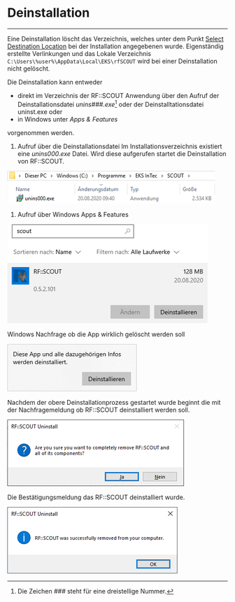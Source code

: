 <p hidden>
Stand: 2020.08.24
Autor: D. Meißner (EKS-InTec)
Co-Autor: R. Driesang (EKS-InTec)
Übersetzung:
Dokumentenversion: 1.0
Anwendungsversion: 0.5.2.101
Anmerkungen:
</p>

# Deinstallation
---
Eine Deinstallation löscht das Verzeichnis, welches unter dem Punkt [Select Destination Location](../appendix/installation.md#select-destination-location) bei der Installation angegebenen wurde.
Eigenständig erstellte Verlinkungen und das Lokale Verzeichnis ```C:\Users\%user%\AppData\Local\EKS\rfSCOUT``` wird bei einer Deinstallation nicht gelöscht.

Die Deinstallation kann entweder

- direkt im Verzeichnis der RF::SCOUT Anwendung über den Aufruf der Deinstallationsdatei _unins###.exe_[^2] oder der Deinstalltationsdatei uninst.exe oder
- in Windows unter _Apps & Features_

vorgenommen werden.
[^2]: Die Zeichen _###_ steht für eine dreistellige Nummer.

1. Aufruf über die Deinstallationsdatei
Im Installationsverzeichnis existiert eine _unins000.exe_ Datei. Wird diese aufgerufen startet die Deinstallation von RF::SCOUT.

![Deinstallation Apps & Features](image_de_installation/RF_SCOUT_deinstallation_01.png)


1. Aufruf über Windows Apps & Features

![Deinstallation Apps & Features](image_de_installation/RF_SCOUT_deinstallation_02a.png)

Windows Nachfrage ob die App wirklich gelöscht werden soll

![Deinstallation Apps & Features Nachfrage](image_de_installation/RF_SCOUT_deinstallation_02b.png)

Nachdem der obere Deinstallationprozess gestartet wurde beginnt die mit der Nachfragemeldung ob RF::SCOUT deinstalliert werden soll.

![Deinstallation Nachfrage](image_de_installation/RF_SCOUT_deinstallation_03.png)


Die Bestätigungsmeldung das  RF::SCOUT deinstalliert wurde.

![Deinstallation Successfully](image_de_installation/RF_SCOUT_deinstallation_04.png)
